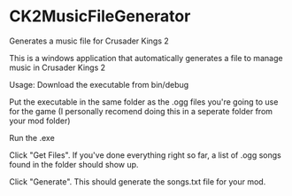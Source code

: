 # CK2MusicFileGenerator
Generates a music file for Crusader Kings 2 

This is a windows application that automatically generates a file to manage music in Crusader Kings 2 

Usage: 
Download the executable from bin/debug

Put the executable in the same folder as the .ogg files you're going to use for the game (I personally recomend doing this in a seperate folder from your mod folder)

Run the .exe

Click "Get Files". If you've done everything right so far, a list of .ogg songs found in the folder should show up. 

Click "Generate". This should generate the songs.txt file for your mod. 
